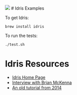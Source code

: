 <img src="https://raw.githubusercontent.com/rtoal/polyglot/master/docs/resources/idris-logo-64.png">
# Idris Examples

To get Idris:

```
brew install idris
```

To run the tests:

```
./test.sh
```

# Idris Resources

* [Idris Home Page](http://www.idris-lang.org/)
* [Interview with Brian McKenna](https://notamonadtutorial.com/interview-with-brian-mckenna-about-roy-purescript-haskell-idris-and-dependent-types-63bb1289ea3d)
* [An old tutorial from 2014](https://eb.host.cs.st-andrews.ac.uk/writings/idris-tutorial.pdf)
